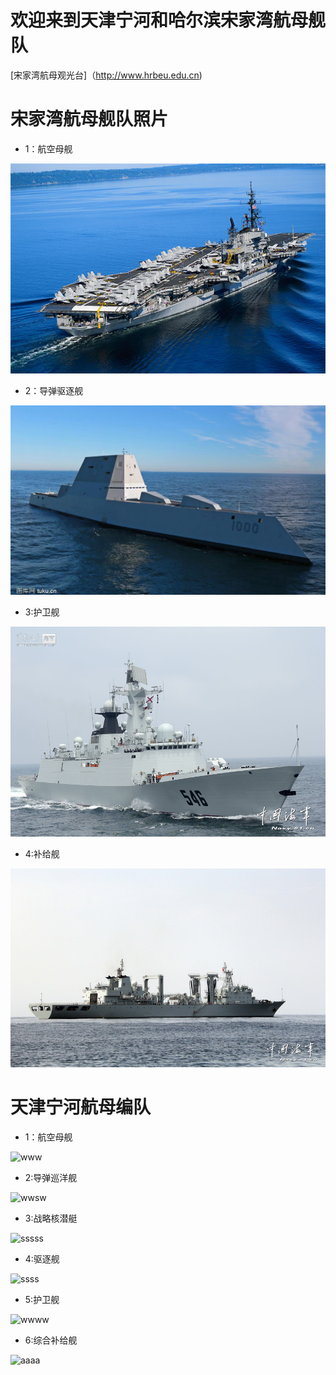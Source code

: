 # 欢迎来到天津宁河和哈尔滨宋家湾航母舰队

[宋家湾航母观光台]（http://www.hrbeu.edu.cn)

# 宋家湾航母舰队照片

* 1：航空母舰

![hangmu](https://github.com/abbqboy/my-brother/blob/master/file01/151169.png?raw=true)

* 2：导弹驱逐舰

![Alt text](https://github.com/abbqboy/my-brother/blob/master/file01/m2017050223494391.jpg?raw=true)

* 3:护卫舰

![huweijian](https://github.com/abbqboy/my-brother/blob/master/file01/333.jpg?raw=true)

* 4:补给舰

![buji](https://github.com/abbqboy/my-brother/blob/master/file01/444.jpg?raw=true)

# 天津宁河航母编队

* 1：航空母舰

![www](https://timgsa.baidu.com/timg?image&quality=80&size=b9999_10000&sec=1507105255729&di=03e5297a0485e8d1399c1d71d8a20693&imgtype=0&src=http%3A%2F%2Fi2.cqnews.net%2Fcbg%2Fattachement%2Fjpg%2Fsite1%2F20131012%2F180373c147e713c3138308.jpg)

* 2:导弹巡洋舰

![wwsw](https://timgsa.baidu.com/timg?image&quality=80&size=b9999_10000&sec=1507105524911&di=d08f1b314c681bca064fb6b6a7f71973&imgtype=0&src=http%3A%2F%2Fphotocdn.sohu.com%2F20130830%2FImg385455845.jpg)

* 3:战略核潜艇

![sssss](https://timgsa.baidu.com/timg?image&quality=80&size=b9999_10000&sec=1507700383&di=fe799faaf62ae08bc9222ab26140a2fa&imgtype=jpg&er=1&src=http%3A%2F%2Fwww.shipol.com.cn%2Fimages%2Fcontent%2F2010%2F20100729133006853201.jpg)

* 4:驱逐舰

![ssss](https://ss0.bdstatic.com/70cFvHSh_Q1YnxGkpoWK1HF6hhy/it/u=3967766458,2294654508&fm=27&gp=0.jpg)

* 5:护卫舰

![wwww](https://timgsa.baidu.com/timg?image&quality=80&size=b9999_10000&sec=1507700516&di=bea7e0a06c5cc301b3c9b4628053ea3a&imgtype=jpg&er=1&src=http%3A%2F%2Fs10.sinaimg.cn%2Fmiddle%2F7b7889b7ha0b7d93b93d9%26amp%3B690)

* 6:综合补给舰

![aaaa](https://timgsa.baidu.com/timg?image&quality=80&size=b9999_10000&sec=1507105836803&di=5c372462edbe1f317c71b504b948d782&imgtype=0&src=http%3A%2F%2Fpic.92to.com%2F360%2F201511%2F01%2F12320994_201305161309570799.jpg)


